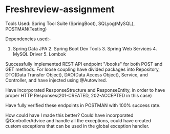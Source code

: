 # Freshreview-assignment

Tools Used: 
Spring Tool Suite (SpringBoot), SQLyog(MySQL), POSTMAN(Testing) 

Dependencies used:-
1. Spring Data JPA  2. Spring Boot Dev Tools  3. Spring Web Services  4. MySQL Driver  5. Lombok

Successfully implemented REST API endpoint "/books" for both POST and GET methods. 
For loose coupling have divided packages into Repository, DTO(Data Transfer Object), DAO(Data Access Object), Service, and Controller, and have injected using @Autowired.

Have incorporated ResponseStructure and ResponseEntity, in order to have proper HTTP Responses(201-CREATED, 202-ACCEPTED in this case)

Have fully verified these endpoints in POSTMAN with 100% success rate.

How could have I made this better?
Could have incorporated @ControllerAdvice and handle all the exceptions, could have created custom exceptions that can be used in the global exception handler.
